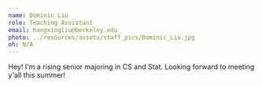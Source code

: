 ```yaml
---
name: Dominic Liu
role: Teaching Assistant
email: hangxingliu@berkeley.edu
photo: ../resources/assets/staff_pics/Dominic_Liu.jpg
oh: N/A
---
```


Hey! I'm a rising senior majoring in CS and Stat. Looking forward to meeting y'all this summer!
